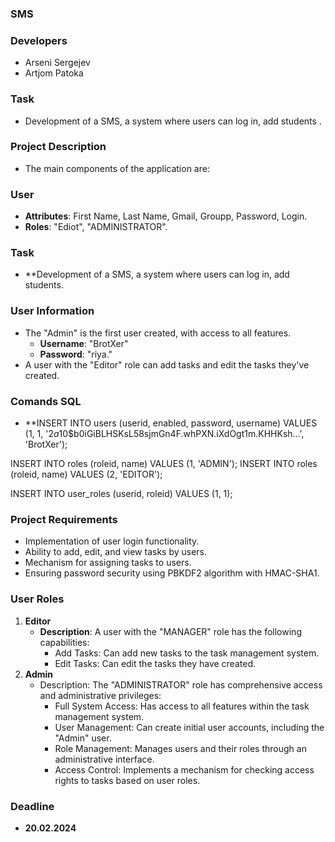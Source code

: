 ### SMS

### Developers
- Arseni Sergejev
- Artjom Patoka

### Task
- Development of a SMS, a system where users can log in, add students  .

### Project Description
- The main components of the application are:

### User
- **Attributes**: First Name, Last Name, Gmail, Groupp, Password, Login.
- **Roles**: "Ediot", "ADMINISTRATOR".

### Task
- **Development of a SMS, a system where users can log in, add students.

### User Information
- The "Admin" is the first user created, with access to all features.
  - **Username**: "BrotXer"
  - **Password**: "riya."
- A user with the "Editor" role can add tasks and edit the tasks they've created.

### Comands SQL

- **INSERT INTO users (userid, enabled, password, username) VALUES (1, 1, '$2a$10$b0iGiBLHSKsL58sjmGn4F.whPXN.iXdOgt1m.KHHKsh...', 'BrotXer');

INSERT INTO roles (roleid, name) VALUES (1, 'ADMIN');
INSERT INTO roles (roleid, name) VALUES (2, 'EDITOR');

INSERT INTO user_roles (userid, roleid) VALUES (1, 1);


### Project Requirements
- Implementation of user login functionality.
- Ability to add, edit, and view tasks by users.
- Mechanism for assigning tasks to users.
- Ensuring password security using PBKDF2 algorithm with HMAC-SHA1.

### User Roles
1. **Editor**
    - **Description**: A user with the "MANAGER" role has the following capabilities:
      - Add Tasks: Can add new tasks to the task management system.
      - Edit Tasks: Can edit the tasks they have created.
3. **Admin**
    - Description: The "ADMINISTRATOR" role has comprehensive access and administrative privileges:
      - Full System Access: Has access to all features within the task management system.
      - User Management: Can create initial user accounts, including the "Admin" user.
      - Role Management: Manages users and their roles through an administrative interface.
      - Access Control: Implements a mechanism for checking access rights to tasks based on user roles.

### Deadline
- **20.02.2024**
